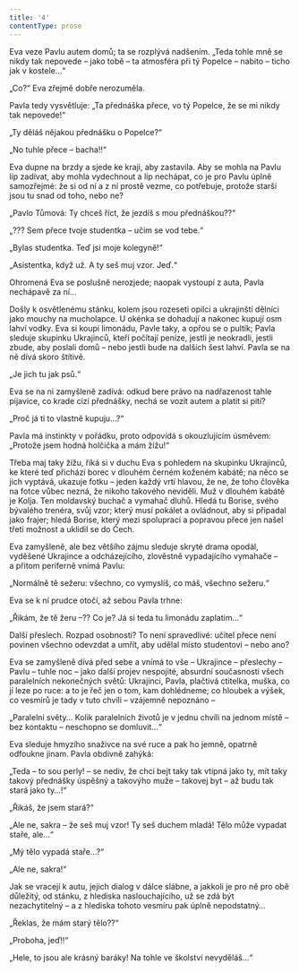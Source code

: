 ```yaml
---
title: '4'
contentType: prose
---
```


<section>

Eva veze Pavlu autem domů; ta se rozplývá nadšením. „Teda tohle mně se nikdy tak nepovede – jako tobě – ta atmosféra při tý Popelce – nabito – ticho jak v kostele…“

„Co?“ Eva zřejmě dobře nerozuměla.

Pavla tedy vysvětluje: „Ta přednáška přece, vo tý Popelce, že se mi nikdy tak nepovede!“

„Ty děláš nějakou přednášku o Popelce?“

„No tuhle přece – bacha!!“

Eva dupne na brzdy a sjede ke kraji, aby zastavila. Aby se mohla na Pavlu líp zadívat, aby mohla vydechnout a líp nechápat, co je pro Pavlu úplně samozřejmé: že si od ní a z ní prostě vezme, co potřebuje, protože starší jsou tu snad od toho, nebo ne?

„Pavlo Tůmová: Ty chceš říct, že jezdíš s mou přednáškou??“

„??? Sem přece tvoje studentka – učim se vod tebe.“

„Bylas studentka. Teď jsi moje kolegyně!“

„Asistentka, když už. A ty seš muj vzor. Jeď.“

Ohromená Eva se poslušně nerozjede; naopak vystoupí z auta, Pavla nechápavě za ní…

Došly k osvětlenému stánku, kolem jsou rozeseti opilci a ukrajinští dělníci jako mouchy na mucholapce. U okénka se dohadují a nakonec kupují osm lahví vodky. Eva si koupí limonádu, Pavle taky, a opřou se o pultík; Pavla sleduje skupinku Ukrajinců, kteří počítají peníze, jestli je neokradli, jestli zbude, aby poslali domů – nebo jestli bude na dalších šest lahví. Pavla se na ně dívá skoro štítivě.

„Je jich tu jak psů.“

Eva se na ni zamyšleně zadívá: odkud bere právo na nadřazenost tahle pijavice, co krade cizí přednášky, nechá se vozit autem a platit si pití?

„Proč já ti to vlastně kupuju…?“

Pavla má instinkty v pořádku, proto odpovídá s okouzlujícím úsměvem: „Protože jsem hodná holčička a mám žížu!“

Třeba maj taky žížu, říká si v duchu Eva s pohledem na skupinku Ukrajinců, ke které teď přichází borec v dlouhém černém koženém kabátě; na něco se jich vyptává, ukazuje fotku – jeden každý vrtí hlavou, že ne, že toho člověka na fotce vůbec nezná, že nikoho takového neviděli. Muž v dlouhém kabátě je Kolja. Ten moldavský buchač a vymahač dluhů. Hledá tu Borise, svého bývalého trenéra, svůj vzor; který musí pokálet a ovládnout, aby si připadal jako frajer; hledá Borise, který mezi spoluprací a popravou přece jen našel třetí možnost a uklidil se do Čech.

Eva zamyšleně, ale bez většího zájmu sleduje skryté drama opodál, vyděšené Ukrajince a odcházejícího, zlověstně vypadajícího vymahače – a přitom periferně vnímá Pavlu:

„Normálně tě sežeru: všechno, co vymyslíš, co máš, všechno sežeru.“

Eva se k ní prudce otočí, až sebou Pavla trhne:

„Řikám, že tě žeru –?? Co je? Já si teda tu limonádu zaplatim…“

Další přeslech. Rozpad osobnosti? To není spravedlivé: učitel přece není povinen všechno odevzdat a umřít, aby udělal místo studentovi – nebo ano?

Eva se zamyšleně dívá před sebe a vnímá to vše – Ukrajince – přeslechy – Pavlu – tuhle noc – jako další projev nespojité, absurdní současnosti všech paralelních nekonečných světů: Ukrajinci, Pavla, plačtivá ctitelka, muška, co jí leze po ruce: a to je řeč jen o tom, kam dohlédneme; co hloubek a výšek, co vesmírů je tady v tuto chvíli – vzájemně nepoznáno –

„Paralelní světy… Kolik paralelních životů je v jednu chvíli na jednom místě – bez kontaktu – neschopno se domluvit…“

Eva sleduje hmyzího snaživce na své ruce a pak ho jemně, opatrně odfoukne jinam. Pavla obdivně zahýká:

„Teda – to sou perly! – se nediv, že chci bejt taky tak vtipná jako ty, mít taky takový přednášky úspěšný a takovýho muže – takovej byt – až budu tak stará jako ty…!“

„Řikáš, že jsem stará?“

„Ale ne, sakra – že seš muj vzor! Ty seš duchem mladá! Tělo může vypadat staře, ale…“

„Mý tělo vypadá staře…?“

„Ale ne, sakra!“

Jak se vracejí k autu, jejich dialog v dálce slábne, a jakkoli je pro ně pro obě důležitý, od stánku, z hlediska naslouchajícího, už se zdá být nezachytitelný – a z hlediska tohoto vesmíru pak úplně nepodstatný…

„Řeklas, že mám starý tělo??“

„Proboha, jeď!!“

„Hele, to jsou ale krásný baráky! Na tohle ve školství nevyděláš…“

</section>
